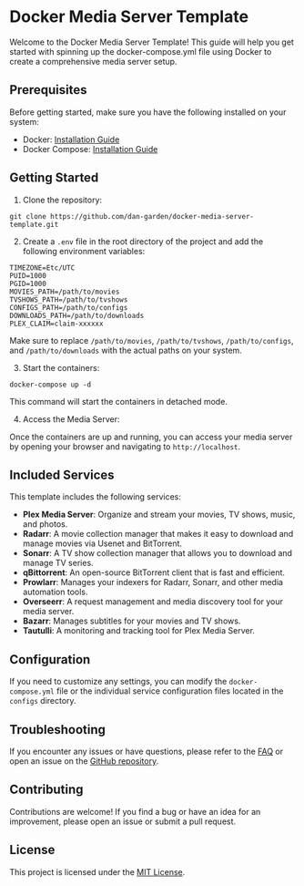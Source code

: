 # Docker Media Server Template

Welcome to the Docker Media Server Template! This guide will help you get started with spinning up the docker-compose.yml file using Docker to create a comprehensive media server setup.

## Prerequisites

Before getting started, make sure you have the following installed on your system:

- Docker: [Installation Guide](https://docs.docker.com/get-docker/)
- Docker Compose: [Installation Guide](https://docs.docker.com/compose/install/)

## Getting Started

1. Clone the repository:

```shell
git clone https://github.com/dan-garden/docker-media-server-template.git
```

2. Create a `.env` file in the root directory of the project and add the following environment variables:

```plaintext
TIMEZONE=Etc/UTC
PUID=1000
PGID=1000
MOVIES_PATH=/path/to/movies
TVSHOWS_PATH=/path/to/tvshows
CONFIGS_PATH=/path/to/configs
DOWNLOADS_PATH=/path/to/downloads
PLEX_CLAIM=claim-xxxxxx
```

Make sure to replace `/path/to/movies`, `/path/to/tvshows`, `/path/to/configs`, and `/path/to/downloads` with the actual paths on your system.

3. Start the containers:

```shell
docker-compose up -d
```

This command will start the containers in detached mode.

4. Access the Media Server:

Once the containers are up and running, you can access your media server by opening your browser and navigating to `http://localhost`.

## Included Services

This template includes the following services:

- **Plex Media Server**: Organize and stream your movies, TV shows, music, and photos.
- **Radarr**: A movie collection manager that makes it easy to download and manage movies via Usenet and BitTorrent.
- **Sonarr**: A TV show collection manager that allows you to download and manage TV series.
- **qBittorrent**: An open-source BitTorrent client that is fast and efficient.
- **Prowlarr**: Manages your indexers for Radarr, Sonarr, and other media automation tools.
- **Overseerr**: A request management and media discovery tool for your media server.
- **Bazarr**: Manages subtitles for your movies and TV shows.
- **Tautulli**: A monitoring and tracking tool for Plex Media Server.

## Configuration

If you need to customize any settings, you can modify the `docker-compose.yml` file or the individual service configuration files located in the `configs` directory.

## Troubleshooting

If you encounter any issues or have questions, please refer to the [FAQ](https://github.com/dan-garden/docker-media-server-template/wiki/FAQ) or open an issue on the [GitHub repository](https://github.com/dan-garden/docker-media-server-template/issues).

## Contributing

Contributions are welcome! If you find a bug or have an idea for an improvement, please open an issue or submit a pull request.

## License

This project is licensed under the [MIT License](LICENSE).
